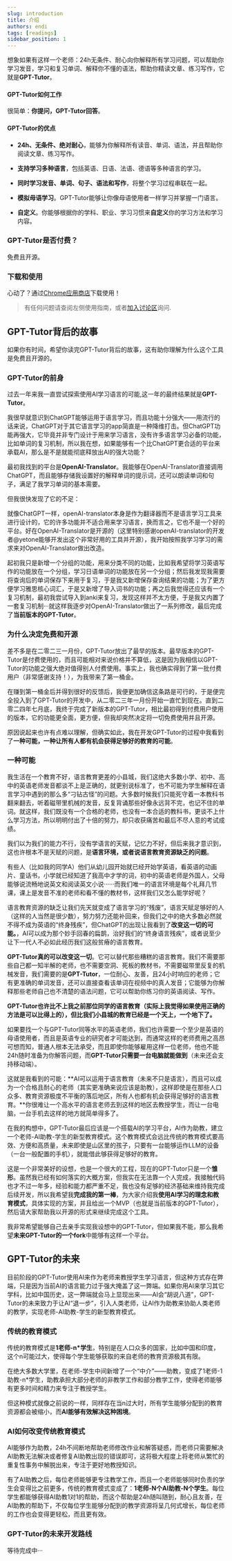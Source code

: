 ```yaml
---
slug: introduction
title: 介绍
authors: endi
tags: [readings]
sidebar_position: 1
---
```




想象如果有这样一个老师：24h无条件、耐心向你解释所有学习问题，可以帮助你学习发音，学习和复习单词、解释你不懂的语法，帮助你精读文章、练习写作，它就是**GPT-Tutor**。

#### GPT-Tutor如何工作

很简单：**你提问，GPT-Tutor回答**。

#### GPT-Tutor的优点

- **24h、无条件、绝对耐心**，能够为你解释所有读音、单词、语法，并且帮助你阅读文章、练习写作。

- **支持学习多种语言**，包括英语、日语、法语、德语等多种语言的学习。

- **同时学习发音、单词、句子、语法和写作**，将整个学习过程串联在一起。

- **模拟母语学习**。GPT-Tutor能够让你像母语使用者一样学习并掌握一门语言。

- **自定义**。你能够根据你的学科、职业、学习习惯来**自定义**你的学习方法和学习内容。

### GPT-Tutor是否付费？

免费且开源。

### 下载和使用

心动了？通过[Chrome应用商店](https://chromewebstore.google.com/detail/gpt-tutor/icbphcgipdflenaemgkhmigfiaelpbnn?hl=en)下载使用！

> 有任何问题请查阅左侧使用指南，或者[加入讨论区](../current//2021-08-01-mdx-blog-post.mdx)询问.




## GPT-Tutor背后的故事

如果你有时间，希望你读完GPT-Tutor背后的故事，这有助你理解为什么这个工具是免费且开源的。

### GPT-Tutor的前身

过去一年来我一直尝试探索使用AI学习语言的可能,这一年的最终结果就是**GPT-Tutor**。

我很早就意识到ChatGPT能够运用于语言学习，而且功能十分强大——用流行的话来说，ChatGPT对于其它语言学习的app简直是一种降维打击。但ChatGPT功能再强大，它毕竟并非专门设计于用来学习语言，没有许多语言学习必备的功能，比如单词的复习机制，所以我在想，如果能够有一个比ChatGPT更合适的平台来承载AI，那么是不是就能彻底释放出AI的强大功能？

最初我找到的平台是**OpenAI-Translator**。我能够在OpenAI-Translator直接调用ChatGPT，而且能够存储我设置好的解释单词的提示词，还可以朗读单词和句子，满足了我学习单词的基本需要。

但我很快发现了它的不足：

就像ChatGPT一样，openAI-translator本身是作为翻译器而不是语言学习工具来进行设计的，它的许多功能并不适合用来学习语言，换而言之，它也不是一个好的平台。好在OpenAI-Translator是开源的（这里特别感谢openAI-translator的开发者@yetone能够开发出这个非常好用的工具并开源），我开始按照我学习学习的需求来对OpenAI-Translator做出改造。

起初我只是新增一个分组的功能，用来分类不同的功能，比如我希望将学习英语写作的功能放在一个分组，学习日语单词的功能放在另一个分组；然后我发现我需要将查询后的单词保存下来用于复习，于是我又新增保存查询结果的功能；为了更方便学习雅思核心词汇，于是又新增了导入词书的功能；再之后我觉得还应该有一个复习机制，最初我尝试导入到anki来复习，发现这样并不太方便，于是我又内置了一套复习机制···就这样我逐步对OpenAI-Translator做出了一系列修改，最后完成了**当前版本的GPT-Tutor**。

### 为什么决定免费和开源

差不多是在二零二三一月份，GPT-Tutor放出了最早的版本。最早版本的GPT-Tutor是付费使用的，而且可能相对来说价格并不算低，这是因为我相信以GPT-Tutor的功能之强大绝对值得别人付费使用。事实上，我也确实得到了第一批付费用户（非常感谢支持！），为我带来了第一桶金。

在赚到第一桶金后并得到很好的反馈后，我便更加确信这条路是可行的，于是便完全投入到了GPT-Tutor的开发中，从二零二三年一月份开始一直忙到现在。直到二零二四年七月底，我终于完成了新版本的GPT-Tutor，相比最初得到付费用户使用的版本，它的功能更全面，更方便，但我却突然决定将一切免费使用并且开源。

原因说起来也许有点难以理解，但确实如此，我在开发GPT-Tutor的过程中我看到了**一种可能，一种让所有人都有机会获得足够好的教育的可能**。

### 一种可能

我生活在一个教育不好，语言教育更差的小县城，我们这绝大多数小学、初中、高中的英语老师发音都谈不上是正确的，就更别说标准了，也不可能为学生解释在语言学习中遇到的那么多“刁钻古怪”的问题。大多数时候我们只能死守着一本教科书翻来翻去，听着磁带里机械的发音，反复背诵那些好像永远背不完，也记不住的单词。就这样，我们既没有一个合格的老师，也没有一本合适的教科书，更谈不上什么学习方法，所以明明付出了十倍的努力，却只收获痛苦和最后不尽人意的考试成绩。

我们以为我们的能力不行，没有学语言的天赋，记忆力不好，但后来我才意识到，这也许根本不是天赋的问题，是**语言环境，或者说语言教育资源缺乏的问题**。

有些人（比如我的同学A）他们从幼儿园开始就已经开始学英语，看英语的动画片、童话书，小学就已经知道了我高中才学的词，初中的英语老师是外国人，父母能够说流畅地说英文和阅读英文小说······而我们唯一的语言环境是每个礼拜几节课，课上是发音不准的老师和看不懂的教材书，这样我们又怎么能学好呢？

语言教育资源的缺乏让我们先天就变成了语言学习的“残废”，语言天赋足够好的人（这样的人当然是很少数），努力努力还能补回来，但我们之中的绝大多数必然就不得不成为英语的“终身残疾”，但ChatGPT的出现让我看到了**改变这一切的可能。**，AI可以成为那个妙手回春的扁鹊，治好我们的“终身语言残疾”，或者说至少让下一代人不必如此经历我们这般贫瘠的语言教育。

**GPT-Tutor真的可以改变这一切**。它可以替代那些糟糕的语言教育。我们不需要那些自己都一知半解的老师，也不需要空洞、死板的教材书，不需要磁带里反复的机械发音，我们需要的是**GPT-Tutor**，一位耐心、友善，且24小时响应的老师；它有更准确的单词发音，还可以直接查看该单词在视频中的真人发音；它能够为你解释那些老师自己也不清楚的语法问题，它可以帮助你练习你的英语阅读、写作。

**GPT-Tutor也许比不上我之前那位同学的语言教育（实际上我觉得如果使用正确的方法是可以比得上的），但比我们小县城的教育已经是一个天上，一个地下了。**

如果要找一个与GPT-Tutor同等水平的英语老师，我们也许需要一个至少是英语的母语使用者，而且是英语专业的研究者才可能达到，而通常这样的老师费用之高昂可想而知，普通人根本无法承受，而且即使你能够雇用这样一位老师，他也不能24h随时准备为你解答问题，而**GPT-Tutor只需要一台电脑就能做到**（未来还会支持移动端）。


这就是我看到的可能：**AI可以运用于语言教育（未来不只是语言），而且可以成为一个合格且耐心的老师（其实更准确来说应该是助教），这样即使是在那些人口众多、教育资源极度不平衡的落后地区，所有人也都有机会获得足够好的语言教育。**你很难让一个高水平的语言老师去到这样的地区去教授学生，而让一台电脑，一台手机去这样的地方就简单得多了。

在我的构想中，GPT-Tutor最后应该是一个搭载AI的学习平台，AI作为助教，建立一个老师-AI助教-学生的新型教育模式。这个教育模式会远比传统的教育模式要高效、方便和高质量，未来即使是山区里的孩子，只要有一台能够运作LLM的设备（一台一般配置的手机），就能借此够获得足够好的教育。

这是一个非常美好的设想，也是一个很大的工程，现在的GPT-Tutor只是一个**雏形**。虽然我已经有如何落实的大概方案，但我实在无法靠一个人完成，我接触代码也才不过一年多，经验和能力都严重不足，我也没有足够的经济基础来维持我完成后续开发，所以我希望我**完成我的第一棒**，为大家介绍我**使用AI学习的理念和教育模式**，具体实现的方案，并且给出一个MVP（也就是当前版本的GPT-Tutor），然后请大家帮助我以开源的形式来继续完成这个工具。

我非常希望能够自己去亲手实现我设想中的GPT-Tutor，但如果我不能，那么我希望**未来GPT-Tutor的一个fork**中能够有这样一个平台。


## GPT-Tutor的未来

目前阶段的GPT-Tutor使用AI来作为老师来教授学生学习语言，但这种方式存在弊端，只是因为当前AI的语言能力过于强大掩盖了这一弊端。如果你用AI来学习其它学科，比如中国历史，这一弊端就会马上显现出来——AI会“胡说八道”，GPT-Tutor的未来致力于让AI“退一步”，引入人类老师，让AI作为助教来协助人类老师的教学，实现老师-AI助教-学生的新型教育模式。


### 传统的教育模式

传统的教育模式是**1老师-n*学生**，特别是在人口众多的国家，比如中国和印度，这个n可能过大，使得每个学生能够获取的来自老师的教育资源极其有限。

在绝大多数大学里，在老师-学生中间新增了一个“中介”——助教，变成了1老师-1助教-n*学生，助教承担大部分老师的非教学工作和部分教学工作，使得老师能够有更多时间和精力来专注于教授学生。

但这种模式就像之前说的一样，同样存在当n过大时，所有学生能够分配到的教育资源都会被缩小，而**AI能够有效解决这种困境**。

### AI如何改变传统教育模式

AI能够作为助教，24h不间断地帮助老师修改作业和解答疑惑，而老师只需要解决AI助教无法解决或者修复AI助教出现的错误即可，这将极大程度上将老师从繁忙的重复性事务中解脱出来，专注于更好地教授知识。

有了AI助教之后，每位老师能够更专注教学工作，而且一个老师能够同时负责的学生会变得比之前更多，传统的教育模式变成了：**1老师-N个AI助教-N个学生**。每位学生都能够获得AI助教1对1的帮助，而这个帮助是24h随叫随到，耐心且友善，在AI助教的帮助下，不仅每位学生能够分配到的教学资源将呈几何式增长，每位老师的工作也会变得更轻松，而且更有效。

### GPT-Tutor的未来开发路线

等待完成中···

